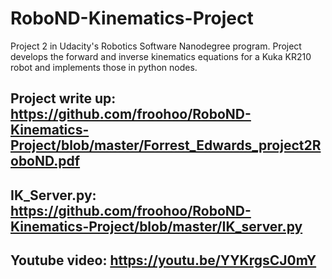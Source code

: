# RoboND-Kinematics-Project
Project 2 in Udacity's Robotics Software Nanodegree program. Project develops the forward and inverse kinematics equations for a Kuka KR210 robot and implements those in python nodes. 

## Project write up: https://github.com/froohoo/RoboND-Kinematics-Project/blob/master/Forrest_Edwards_project2RoboND.pdf
## IK_Server.py: https://github.com/froohoo/RoboND-Kinematics-Project/blob/master/IK_server.py
## Youtube video: https://youtu.be/YYKrgsCJ0mY
